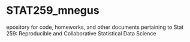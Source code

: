 # STAT259_mnegus
epository for code, homeworks, and other documents pertaining to Stat 259: Reproducible and Collaborative Statistical Data Science
